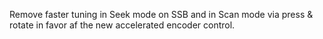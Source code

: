 Remove faster tuning in Seek mode on SSB and in Scan mode via press & rotate in favor af the new accelerated encoder control.